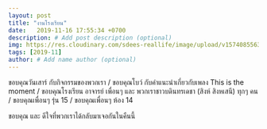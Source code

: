 ```yaml
---
layout: post
title: "งานโรงเรียน"
date:   2019-11-16 17:55:34 +0700
description: # Add post description (optional)
img: https://res.cloudinary.com/sdees-reallife/image/upload/v1574085563/1574085454877.jpg # Add image post (optional)
tags: [2019-11]
author: # Add name author (optional)
---
```

ขอบคุณวันเสาร์ กับกิจกรรมของพวกเรา / ขอบคุณโบว์ กับคำแนะนำเกี่ยวกับเพลง This is the moment / ขอบคุณโรงเรียน อาจารย์ เพื่อนๆ และ พวกเราชาวบดินทรเดชา (สิงห์ สิงหเสนี) ทุกๆ คน / ขอบคุณเพื่อนๆ รุ่น 15 / ขอบคุณเพื่อนๆ ห้อง 14

<i class="fa fa-child" style="color:plum"></i>

ขอบคุณ และ ดีใจที่พวกเราได้กลับมาเจอกันในคืนนี้
